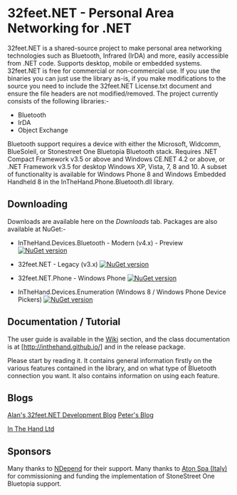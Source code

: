 

# 32feet.NET - Personal Area Networking for .NET
32feet.NET is a shared-source project to make personal area networking technologies such as Bluetooth, Infrared (IrDA) and more, easily accessible from .NET code. Supports desktop, mobile or embedded systems.  32feet.NET is free for commercial or non-commercial use. If you use the binaries you can just use the library as-is, if you make modifications to the source you need to include the 32feet.NET License.txt document and ensure the file headers are not modified/removed.  The project currently consists of the following libraries:-

- Bluetooth 
- IrDA 
- Object Exchange

Bluetooth support requires a device with either the Microsoft, Widcomm, BlueSoleil, or Stonestreet One Bluetopia Bluetooth stack. Requires .NET Compact Framework v3.5 or above and Windows CE.NET 4.2 or above, or .NET Framework v3.5 for desktop Windows XP, Vista, 7, 8 and 10. A subset of functionality is available for Windows Phone 8 and Windows Embedded Handheld 8 in the InTheHand.Phone.Bluetooth.dll library.

## Downloading
Downloads are available here on the _Downloads_ tab. Packages are also available at NuGet:-

- InTheHand.Devices.Bluetooth - Modern (v4.x) - Preview
[![NuGet version](https://badge.fury.io/nu/inthehand.devices.bluetooth.svg)](https://badge.fury.io/nu/inthehand.devices.bluetooth)

- 32feet.NET - Legacy (v3.x)
[![NuGet version](https://badge.fury.io/nu/32feet.NET.svg)](https://badge.fury.io/nu/32feet.NET)

- 32feet.NET.Phone - Windows Phone
[![NuGet version](https://badge.fury.io/nu/32feet.NET.Phone.svg)](https://badge.fury.io/nu/32feet.NET.Phone)

- InTheHand.Devices.Enumeration (Windows 8 / Windows Phone Device Pickers)
[![NuGet version](https://badge.fury.io/nu/inthehand.devices.enumeration.svg)](https://badge.fury.io/nu/inthehand.devices.enumeration)

## Documentation / Tutorial
The user guide is available in the [Wiki](https://github.com/inthehand/32feet/wiki) section, and the class documentation is at [http://inthehand.github.io/] and in the release package.

Please start by reading it.  It contains general information firstly on the various features contained in the library, and on what type of Bluetooth connection you want.  It also contains information on using each feature.

## Blogs
[Alan's 32feet.NET Development Blog](http://32feetnetdev.wordpress.com/)
[Peter's Blog](http://peterfoot.net)

[In The Hand Ltd](http://inthehand.com)

## Sponsors
Many thanks to [NDepend](http://www.NDepend.com) for their support.
Many thanks to [Aton Spa (Italy)](http://www.aton.eu) for commissioning and funding the implementation of StoneStreet One Bluetopia support.
